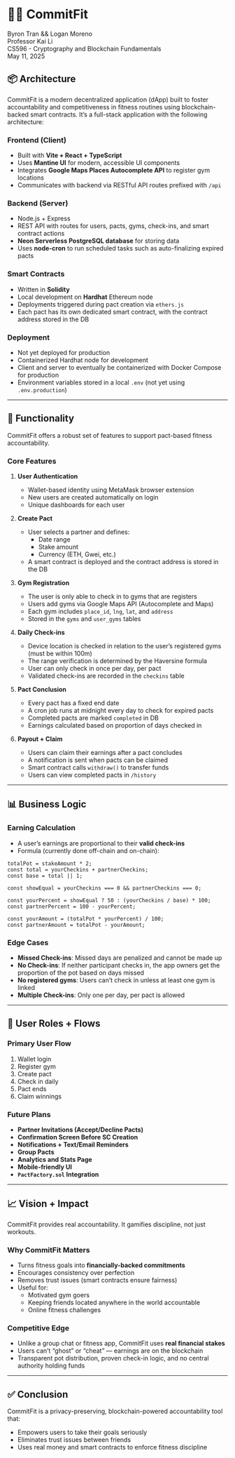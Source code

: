 # 💪‍♂️ CommitFit

Byron Tran && Logan Moreno  
Professor Kai Li  
CS596 - Cryptography and Blockchain Fundamentals  
May 11, 2025  

## 📦 Architecture

CommitFit is a modern decentralized application (dApp) built to foster accountability and competitiveness in fitness routines using blockchain-backed smart contracts. It’s a full-stack application with the following architecture:

### Frontend (Client)
- Built with **Vite + React + TypeScript**
- Uses **Mantine UI** for modern, accessible UI components
- Integrates **Google Maps Places Autocomplete API** to register gym locations
- Communicates with backend via RESTful API routes prefixed with `/api`

### Backend (Server)
- Node.js + Express
- REST API with routes for users, pacts, gyms, check-ins, and smart contract actions
- **Neon Serverless PostgreSQL database** for storing data
- Uses **node-cron** to run scheduled tasks such as auto-finalizing expired pacts

### Smart Contracts
- Written in **Solidity**
- Local development on **Hardhat** Ethereum node
- Deployments triggered during pact creation via `ethers.js`
- Each pact has its own dedicated smart contract, with the contract address stored in the DB

### Deployment
- Not yet deployed for production
- Containerized Hardhat node for development
- Client and server to eventually be containerized with Docker Compose for production
- Environment variables stored in a local `.env` (not yet using `.env.production`)

---

## 🔧 Functionality

CommitFit offers a robust set of features to support pact-based fitness accountability.

### Core Features
1. **User Authentication**
   - Wallet-based identity using MetaMask browser extension
   - New users are created automatically on login
   - Unique dashboards for each user

2. **Create Pact**
   - User selects a partner and defines:
     - Date range
     - Stake amount
     - Currency (ETH, Gwei, etc.)
   - A smart contract is deployed and the contract address is stored in the DB

3. **Gym Registration**
   - The user is only able to check in to gyms that are registers
   - Users add gyms via Google Maps API (Autocomplete and Maps)
   - Each gym includes `place_id`, `lng`, `lat`, and `address`
   - Stored in the `gyms` and `user_gyms` tables

4. **Daily Check-ins**
   - Device location is checked in relation to the user’s registered gyms (must be within 100m)
   - The range verification is determined by the Haversine formula
   - User can only check in once per day, per pact
   - Validated check-ins are recorded in the `checkins` table

5. **Pact Conclusion**
   - Every pact has a fixed end date
   - A cron job runs at midnight every day to check for expired pacts
   - Completed pacts are marked `completed` in DB
   - Earnings calculated based on proportion of days checked in

6. **Payout + Claim**
   - Users can claim their earnings after a pact concludes
   - A notification is sent when pacts can be claimed
   - Smart contract calls `withdraw()` to transfer funds
   - Users can view completed pacts in `/history`

---

## 📊 Business Logic

### Earning Calculation
- A user’s earnings are proportional to their **valid check-ins**
- Formula (currently done off-chain and on-chain):

```
totalPot = stakeAmount * 2;
const total = yourCheckins + partnerCheckins;
const base = total || 1;

const showEqual = yourCheckins === 0 && partnerCheckins === 0;

const yourPercent = showEqual ? 50 : (yourCheckins / base) * 100;
const partnerPercent = 100 - yourPercent;

const yourAmount = (totalPot * yourPercent) / 100;
const partnerAmount = totalPot - yourAmount;
```

### Edge Cases
- **Missed Check-ins**: Missed days are penalized and cannot be made up
- **No Check-ins**: If neither participant checks in, the app owners get the proportion of the pot based on days missed
- **No registered gyms**: Users can’t check in unless at least one gym is linked
- **Multiple Check-ins**: Only one per day, per pact is allowed

---

## 👥 User Roles + Flows

### Primary User Flow
1. Wallet login
2. Register gym
3. Create pact
4. Check in daily
5. Pact ends
6. Claim winnings

### Future Plans
- **Partner Invitations (Accept/Decline Pacts)**
- **Confirmation Screen Before SC Creation**
- **Notifications + Text/Email Reminders**
- **Group Pacts**
- **Analytics and Stats Page**
- **Mobile-friendly UI**
- **`PactFactory.sol` Integration**

---

## 📈 Vision + Impact

CommitFit provides real accountability. It gamifies discipline, not just workouts.

### Why CommitFit Matters
- Turns fitness goals into **financially-backed commitments**
- Encourages consistency over perfection
- Removes trust issues (smart contracts ensure fairness)
- Useful for:
  - Motivated gym goers
  - Keeping friends located anywhere in the world accountable
  - Online fitness challenges

### Competitive Edge
- Unlike a group chat or fitness app, CommitFit uses **real financial stakes**
- Users can’t “ghost” or “cheat” — earnings are on the blockchain
- Transparent pot distribution, proven check-in logic, and no central authority holding funds

---

## ✅ Conclusion

CommitFit is a privacy-preserving, blockchain-powered accountability tool that:
- Empowers users to take their goals seriously
- Eliminates trust issues between friends
- Uses real money and smart contracts to enforce fitness discipline
